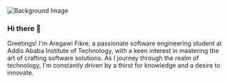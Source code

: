 ![Background Image](https://images.pexels.com/photos/16023919/pexels-photo-16023919/free-photo-of-photo-of-a-html-code.jpeg)
### Hi there 👋
Greetings! I'm Aregawi Fikre, a passionate software engineering student at Addis Ababa Institute of Technology, with a keen interest in mastering the art of crafting software solutions. As I journey through the realm of technology, I'm constantly driven by a thirst for knowledge and a desire to innovate.

<!--
**AregawiF/AregawiF** is a ✨ _special_ ✨ repository because its `README.md` (this file) appears on your GitHub profile.

Here are some ideas to get you started:

- 🔭 I’m currently working on ...
- 🌱 I’m currently learning ...
- 👯 I’m looking to collaborate on ...
- 🤔 I’m looking for help with ...
- 💬 Ask me about ...
- 📫 How to reach me: ...
- 😄 Pronouns: ...
- ⚡ Fun fact: ...
-->

